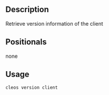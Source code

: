 ## Description

Retrieve version information of the client

## Positionals
none
## Usage

```sh
cleos version client
```
